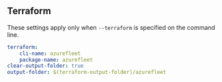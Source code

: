 ## Terraform

These settings apply only when `--terraform` is specified on the command line.

``` yaml $(terraform)
terraform:
    cli-name: azurefleet
    package-name: azurefleet
clear-output-folder: true
output-folder: $(terraform-output-folder)/azurefleet
```
